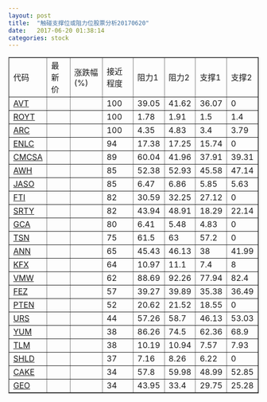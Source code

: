 ```yaml
---
layout: post
title:  "触碰支撑位或阻力位股票分析20170620"
date:   2017-06-20 01:38:14
categories: stock
---
```

<script type="text/javascript">
var stockList = []
stockList.push('gb_avt');
stockList.push('gb_royt');
stockList.push('gb_arc');
stockList.push('gb_enlc');
stockList.push('gb_cmcsa');
stockList.push('gb_awh');
stockList.push('gb_jaso');
stockList.push('gb_fti');
stockList.push('gb_srty');
stockList.push('gb_gca');
stockList.push('gb_tsn');
stockList.push('gb_ann');
stockList.push('gb_kfx');
stockList.push('gb_vmw');
stockList.push('gb_fez');
stockList.push('gb_pten');
stockList.push('gb_urs');
stockList.push('gb_yum');
stockList.push('gb_tlm');
stockList.push('gb_shld');
stockList.push('gb_cake');
stockList.push('gb_geo');
</script>
<table border="1">
 <tr>
 <td>代码</td>
 <td>最新价</td>
 <td>涨跌幅(%)</td>
 <td>接近程度</td>
 <td>阻力1</td>
 <td>阻力2</td>
 <td>支撑1</td>
 <td>支撑2</td>
</tr>
  <tr id="avt" class="red">
  <td><a href="http://stock.finance.sina.com.cn/usstock/quotes/AVT.html" target="_blank">AVT</a></td><td></td><td></td><td>100</td><td>39.05</td><td>41.62</td><td>36.07</td><td>0</td></tr>
  <tr id="royt" class="green">
  <td><a href="http://stock.finance.sina.com.cn/usstock/quotes/ROYT.html" target="_blank">ROYT</a></td><td></td><td></td><td>100</td><td>1.78</td><td>1.91</td><td>1.5</td><td>1.4</td></tr>
  <tr id="arc" class="red">
  <td><a href="http://stock.finance.sina.com.cn/usstock/quotes/ARC.html" target="_blank">ARC</a></td><td></td><td></td><td>100</td><td>4.35</td><td>4.83</td><td>3.4</td><td>3.79</td></tr>
  <tr id="enlc" class="green">
  <td><a href="http://stock.finance.sina.com.cn/usstock/quotes/ENLC.html" target="_blank">ENLC</a></td><td></td><td></td><td>94</td><td>17.38</td><td>17.25</td><td>15.74</td><td>0</td></tr>
  <tr id="cmcsa" class="red">
  <td><a href="http://stock.finance.sina.com.cn/usstock/quotes/CMCSA.html" target="_blank">CMCSA</a></td><td></td><td></td><td>89</td><td>60.04</td><td>41.96</td><td>37.91</td><td>39.31</td></tr>
  <tr id="awh" class="red">
  <td><a href="http://stock.finance.sina.com.cn/usstock/quotes/AWH.html" target="_blank">AWH</a></td><td></td><td></td><td>85</td><td>52.38</td><td>52.93</td><td>45.58</td><td>47.14</td></tr>
  <tr id="jaso" class="red">
  <td><a href="http://stock.finance.sina.com.cn/usstock/quotes/JASO.html" target="_blank">JASO</a></td><td></td><td></td><td>85</td><td>6.47</td><td>6.86</td><td>5.85</td><td>5.63</td></tr>
  <tr id="fti" class="green">
  <td><a href="http://stock.finance.sina.com.cn/usstock/quotes/FTI.html" target="_blank">FTI</a></td><td></td><td></td><td>82</td><td>30.59</td><td>32.25</td><td>27.12</td><td>0</td></tr>
  <tr id="srty" class="red">
  <td><a href="http://stock.finance.sina.com.cn/usstock/quotes/SRTY.html" target="_blank">SRTY</a></td><td></td><td></td><td>82</td><td>43.94</td><td>48.91</td><td>18.29</td><td>22.14</td></tr>
  <tr id="gca" class="green">
  <td><a href="http://stock.finance.sina.com.cn/usstock/quotes/GCA.html" target="_blank">GCA</a></td><td></td><td></td><td>80</td><td>6.41</td><td>5.48</td><td>4.83</td><td>0</td></tr>
  <tr id="tsn" class="green">
  <td><a href="http://stock.finance.sina.com.cn/usstock/quotes/TSN.html" target="_blank">TSN</a></td><td></td><td></td><td>75</td><td>61.5</td><td>63</td><td>57.2</td><td>0</td></tr>
  <tr id="ann" class="red">
  <td><a href="http://stock.finance.sina.com.cn/usstock/quotes/ANN.html" target="_blank">ANN</a></td><td></td><td></td><td>65</td><td>45.43</td><td>46.13</td><td>38</td><td>41.99</td></tr>
  <tr id="kfx" class="green">
  <td><a href="http://stock.finance.sina.com.cn/usstock/quotes/KFX.html" target="_blank">KFX</a></td><td></td><td></td><td>64</td><td>10.97</td><td>11.1</td><td>7.4</td><td>8</td></tr>
  <tr id="vmw" class="green">
  <td><a href="http://stock.finance.sina.com.cn/usstock/quotes/VMW.html" target="_blank">VMW</a></td><td></td><td></td><td>62</td><td>88.69</td><td>92.26</td><td>77.94</td><td>82.4</td></tr>
  <tr id="fez" class="red">
  <td><a href="http://stock.finance.sina.com.cn/usstock/quotes/FEZ.html" target="_blank">FEZ</a></td><td></td><td></td><td>57</td><td>39.27</td><td>39.89</td><td>35.38</td><td>36.49</td></tr>
  <tr id="pten" class="red">
  <td><a href="http://stock.finance.sina.com.cn/usstock/quotes/PTEN.html" target="_blank">PTEN</a></td><td></td><td></td><td>52</td><td>20.62</td><td>21.52</td><td>18.55</td><td>0</td></tr>
  <tr id="urs" class="green">
  <td><a href="http://stock.finance.sina.com.cn/usstock/quotes/URS.html" target="_blank">URS</a></td><td></td><td></td><td>44</td><td>57.26</td><td>58.7</td><td>46.13</td><td>53.03</td></tr>
  <tr id="yum" class="red">
  <td><a href="http://stock.finance.sina.com.cn/usstock/quotes/YUM.html" target="_blank">YUM</a></td><td></td><td></td><td>38</td><td>86.26</td><td>74.5</td><td>62.36</td><td>68.9</td></tr>
  <tr id="tlm" class="green">
  <td><a href="http://stock.finance.sina.com.cn/usstock/quotes/TLM.html" target="_blank">TLM</a></td><td></td><td></td><td>38</td><td>10.19</td><td>10.94</td><td>7.57</td><td>7.93</td></tr>
  <tr id="shld" class="green">
  <td><a href="http://stock.finance.sina.com.cn/usstock/quotes/SHLD.html" target="_blank">SHLD</a></td><td></td><td></td><td>37</td><td>7.16</td><td>8.26</td><td>6.22</td><td>0</td></tr>
  <tr id="cake" class="green">
  <td><a href="http://stock.finance.sina.com.cn/usstock/quotes/CAKE.html" target="_blank">CAKE</a></td><td></td><td></td><td>34</td><td>57.8</td><td>59.98</td><td>48.99</td><td>52.85</td></tr>
  <tr id="geo" class="green">
  <td><a href="http://stock.finance.sina.com.cn/usstock/quotes/GEO.html" target="_blank">GEO</a></td><td></td><td></td><td>34</td><td>43.95</td><td>33.4</td><td>29.75</td><td>25.28</td></tr>
</table>
